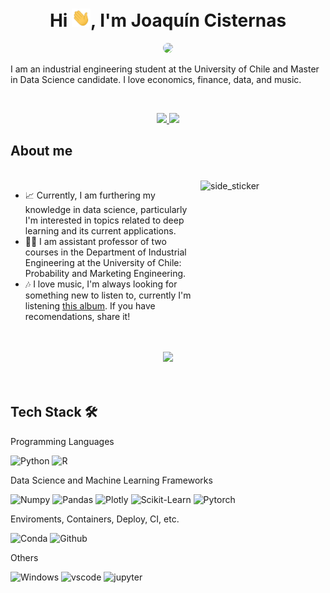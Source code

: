 <h1 align="center">Hi <img src="https://raw.githubusercontent.com/ABSphreak/ABSphreak/master/gifs/Hi.gif" width="30px">, I'm Joaquín Cisternas </h1>

<div align="center">
    <img src='https://media.tenor.com/Vb3g5JF3MB4AAAAC/neco-arc-taunt.gif' style="border-radius: 10px; width: 150px;">
</div>

I am an industrial engineering student at the University of Chile and Master in Data Science candidate. I love economics, finance, data, and music.

</div>
<br>

<p align="center">
    <a href="https://www.linkedin.com/in/joaquin-cisternas-fernandez/">
        <img src="https://img.shields.io/badge/LinkedIn-0077B5?style=for-the-badge&logo=linkedin&logoColor=white"/>
    </a>
    <a href="mailto:joacister@gmail.com">
        <img src="https://img.shields.io/badge/Gmail-D14836?style=for-the-badge&logo=gmail&logoColor=white"/>
    </a>
</p>

## About me 

<br>

<img align="right" width=200px height=200px alt="side_sticker" src="https://media.giphy.com/media/TEnXkcsHrP4YedChhA/giphy.gif" />

- 📈 Currently, I am furthering my knowledge in data science, particularly I'm interested in topics related to deep learning and its current applications.
- 🧑‍🎓 I am assistant professor of two courses in the Department of Industrial Engineering at the University of Chile: Probability and Marketing Engineering.
- 🎶 I love music, I'm always looking for something new to listen to, currently I'm listening [this album](https://open.spotify.com/album/1RvvABlCfq4x7U5XwWDfD4?si=Usfcmn5RSl2meKJejEqUeg). If you have recomendations, share it!

<br>
<br>

<div align='center'>
<img src="https://github-readme-stats.vercel.app/api?username=jcist&count_private=true&show_icons=true&custom_title=Github&theme=chartreuse-dark&bg_color=0,000000,130F40&layout=compact&border_radius=8">
</div>

<br>
<br>

## Tech Stack 🛠️

Programming Languages

![Python](https://img.shields.io/badge/python-3670A0?style=for-the-badge&logo=python&logoColor=ffdd54)
![R](https://img.shields.io/badge/r-%23276DC3.svg?style=for-the-badge&logo=r&logoColor=white)

Data Science and Machine Learning Frameworks

![Numpy](https://img.shields.io/badge/Numpy-777BB4?style=flat-square&logo=numpy&logoColor=white])
![Pandas](https://img.shields.io/badge/Pandas-2C2D72?style=flat-square&logo=pandas&logoColor=white])
![Plotly](https://img.shields.io/badge/Plotly-239120?style=flat-square&logo=plotly&logoColor=white])
![Scikit-Learn](https://img.shields.io/badge/scikit_learn-F7931E?style=flat-square&logo=scikit-learn&logoColor=white])
![Pytorch](https://img.shields.io/badge/PyTorch-EE4C2C?style=flat-square&logo=pytorch&logoColor=white])

Enviroments, Containers, Deploy, CI, etc.

![Conda](https://img.shields.io/badge/conda-342B029.svg?&style=flat-square&logo=anaconda&logoColor=white)
![Github](https://img.shields.io/badge/GitHub-100000?style=flat-square&logo=github&logoColor=white)


Others

![Windows](https://img.shields.io/badge/Windows-0078D6?style=flat-square&logo=windows&logoColor=white)
![vscode](https://img.shields.io/badge/VSCode-0078D4?style=flat-square&logo=visual%20studio%20code&logoColor=white)
![jupyter](https://img.shields.io/badge/Jupyter-F37626.svg?&style=flat-square&logo=Jupyter&logoColor=white)
